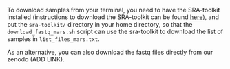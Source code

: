 To download samples from your terminal, you need to have the SRA-toolkit installed (instructions to download the SRA-toolkit can be found [here](https://github.com/ncbi/sra-tools/wiki/)), and put the `sra-toolkit/` directory in your home directory, so that the `download_fastq_mars.sh` script can use the sra-toolkit to download the list of samples in `list_files_mars.txt`.

As an alternative, you can also download the fastq files directly from our zenodo (ADD LINK).